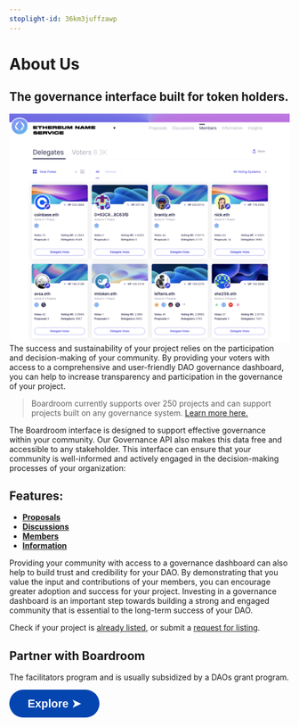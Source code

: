 ```yaml
---
stoplight-id: 36km3juffzawp
---
```


# About Us

## The governance interface built for token holders.

![image.png](../../assets/images/image-35.png)
The success and sustainability of your project relies on the participation and decision-making of your community. By providing your voters with access to a comprehensive and user-friendly DAO governance dashboard, you can help to increase transparency and participation in the governance of your project.

> Boardroom currently supports over 250 projects and can support projects built on any governance system. [Learn more here.](../2-protocols.md)

The Boardroom interface is designed to support effective governance within your community. Our Governance API also makes this data free and accessible to any stakeholder. This interface can ensure that your community is well-informed and actively engaged in the decision-making processes of your organization:

## Features:
- [**Proposals**](proposals.md)
- [**Discussions**](discussions.md)
- [**Members**](Features/members.md)
- [**Information**](information.md)


Providing your community with access to a governance dashboard can also help to build trust and credibility for your DAO. By demonstrating that you value the input and contributions of your members, you can encourage greater adoption and success for your project. Investing in a governance dashboard is an important step towards building a strong and engaged community that is essential to the long-term success of your DAO.

Check if your project is [already listed](../README.md), or submit a [request for listing](../adding-your-project/2.-submit-your-metadata.md). 

## Partner with Boardroom
The facilitators program and is usually subsidized by a DAOs grant program. 

<a href="https://boardroom-live-integrations.netlify.app/integrations" target='_blank'><button style="all:unset;font-family:Helvetica,Arial,sans-serif;display:inline-block;max-width:100%;white-space:nowrap;overflow:hidden;text-overflow:ellipsis;background-color:#0445AF;color:#FFFFFF;font-size:20px;border-radius:25px;padding:0 33px;font-weight:bold;height:50px;cursor:pointer;line-height:50px;text-align:center;margin:0;text-decoration:none;">Explore ➤</button><a/>